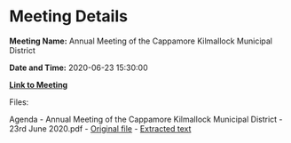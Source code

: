 # Meeting Details

**Meeting Name:** Annual Meeting of the Cappamore Kilmallock Municipal District

**Date and Time:** 2020-06-23 15:30:00

**[Link to Meeting](https://www.limerick.ie/council/whats-on/annual-meeting-cappamore-kilmallock-municipal-district)**

Files: 

Agenda - Annual Meeting of the Cappamore Kilmallock Municipal District - 23rd June 2020.pdf - [Original file](https://www.limerick.ie/sites/default/files/media/documents/2020-06/06-agenda-annual-meeting-23-6-20.pdf) - [Extracted text](./Agenda%20-%C2%A0Annual%20Meeting%20of%20the%20Cappamore%20Kilmallock%20Municipal%20District%20-%2023rd%20June%202020.md)

